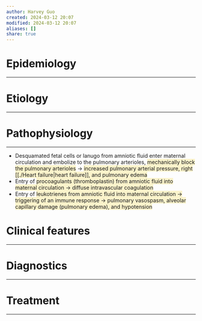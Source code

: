 ```yaml
---
author: Harvey Guo
created: 2024-03-12 20:07
modified: 2024-03-12 20:07
aliases: []
share: true
---
```

# Epidemiology
---


# Etiology
---


# Pathophysiology
---
- Desquamated fetal cells or lanugo from amniotic fluid enter maternal circulation and embolize to the pulmonary arterioles, <span style="background:rgba(240, 200, 0, 0.2)">mechanically block the pulmonary arterioles</span> → <span style="background:rgba(240, 200, 0, 0.2)">increased pulmonary arterial pressure, right [[./Heart failure|heart failure]], and pulmonary edema</span>
- Entry of <span style="background:rgba(240, 200, 0, 0.2)">procoagulants (thromboplastin) from amniotic fluid into maternal circulation → diffuse intravascular coagulation</span> 
- Entry of <span style="background:rgba(240, 200, 0, 0.2)">leukotrienes from amniotic fluid into maternal circulation → triggering of an immune response → pulmonary vasospasm, alveolar capillary damage (pulmonary edema), and hypotension</span>

# Clinical features
---


# Diagnostics
---


# Treatment
---


